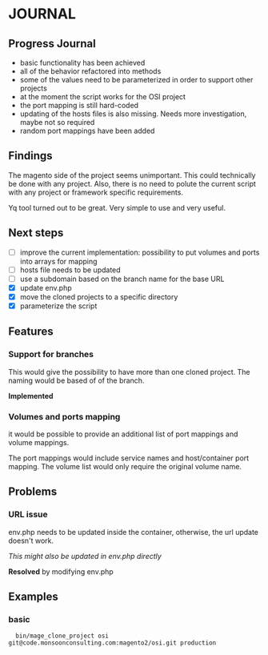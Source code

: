 # JOURNAL

## Progress Journal

* basic functionality has been achieved
* all of the behavior refactored into methods
* some of the values need to be parameterized in order to support other projects
* at the moment the script works for the OSI project
* the port mapping is still hard-coded
* updating of the hosts files is also missing. Needs more investigation, maybe not so required
* random port mappings have been added

## Findings

The magento side of the project seems unimportant. This could technically be done with any project. Also, there is no need
to polute the current script with any project or framework specific requirements.

Yq tool turned out to be great. Very simple to use and very useful.

## Next steps

- [ ] improve the current implementation: possibility to put volumes and ports into arrays for mapping
- [ ] hosts file needs to be updated
- [ ] use a subdomain based on the branch name for the base URL
- [x] update env.php
- [x] move the cloned projects to a specific directory
- [x] parameterize the script

## Features

### Support for branches

This would give the possibility to have more than one cloned project. The naming would be based of of the branch.

**Implemented**

### Volumes and ports mapping

it would be possible to provide an additional list of port mappings and volume mappings.

The port mappings would include service names and host/container port mapping.
The volume list would only require the original volume name.

## Problems

### URL issue

env.php needs to be updated inside the container, otherwise, the url update doesn't work.

<i>This might also be updated in env.php directly</i>

**Resolved** by modifying env.php

## Examples

### basic

```
  bin/mage_clone_project osi git@code.monsoonconsulting.com:magento2/osi.git production
```
